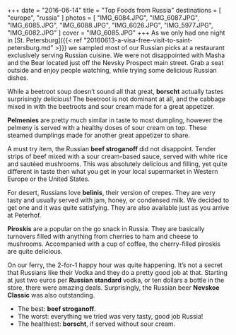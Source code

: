 +++
date    = "2016-06-14"
title   = "Top Foods from Russia"
destinations = [ "europe", "russia" ]
photos = [
  "IMG_6084.JPG", "IMG_6087.JPG", "IMG_6085.JPG", "IMG_6088.JPG", "IMG_6026.JPG",
  "IMG_5977.JPG", "IMG_6082.JPG"
]
cover = "IMG_6085.JPG"
+++
As we only had one night in [St. Petersburg]({{< ref "20160613-a-visa-free-visit-to-saint-petersburg.md" >}}) we sampled most of our Russian picks at a restaurant exclusively serving Russian cuisine. We were not disappointed with Masha and the Bear located just off the Nevsky Prospect main street. Grab a seat outside and enjoy people watching, while trying some delicious Russian dishes.
<!--more-->

While a beetroot soup doesn’t sound all that great, **borscht** actually tastes surprisingly delicious! The beetroot is not dominant at all, and the cabbage mixed in with the beetroots and sour cream made for a great appetizer.

**Pelmenies** are pretty much similar in taste to most dumpling, however the pelmeny is served with a healthy doses of sour cream on top. These steamed dumplings made for another great appetizer to share.

A must try item, the Russian **beef stroganoff** did not disappoint. Tender strips of beef mixed with a sour cream-based sauce, served with white rice and sautéed mushrooms. This was absolutely delicious and filling, yet quite different in taste then what you get in your local supermarket in Western Europe or the United States.

For desert, Russians love **belinis**, their version of crepes. They are very tasty and usually served with jam, honey, or condensed milk. We decided to get one and it was quite satisfying. They are also available just as you arrive at Peterhof.

**Piroskis** are a popular on the go snack in Russia. They are basically turnovers filled with anything from cherries to ham and cheese to mushrooms. Accompanied with a cup of coffee, the cherry-filled piroskis are quite delicious.

On our ferry, the 2-for-1 happy hour was quite happening. It’s not a secret that Russians like their Vodka and they do a pretty good job at that. Starting at just two euros per **Russian standard** vodka, or ten dollars a bottle in the store, there were amazing deals. Surprisingly, the Russian beer **Nevskoe Classic** was also outstanding.

* The best: **beef stroganoff**.
* The worst: everything we tried was very tasty, good job Russia!
* The healthiest: **borscht**, if served without sour cream.